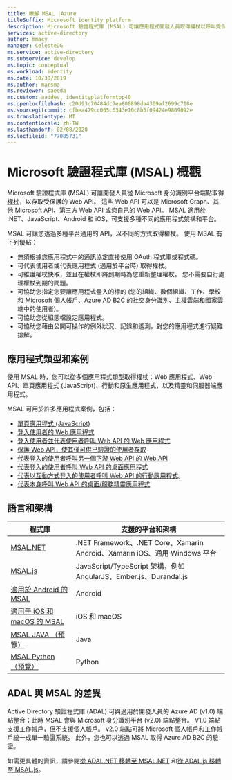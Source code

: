 ```yaml
---
title: 瞭解 MSAL |Azure
titleSuffix: Microsoft identity platform
description: Microsoft 驗證程式庫 (MSAL) 可讓應用程式開發人員取得權杖以呼叫受保護的 Web API。 這些 Web API 可以是 Microsoft Graph、其他 Microsoft API、第三方 Web API 或您自己的 Web API。 MSAL 支援多種應用程式架構和平台。
services: active-directory
author: mmacy
manager: CelesteDG
ms.service: active-directory
ms.subservice: develop
ms.topic: conceptual
ms.workload: identity
ms.date: 10/30/2019
ms.author: marsma
ms.reviewer: saeeda
ms.custom: aaddev, identityplatformtop40
ms.openlocfilehash: c20d93c70484dc7ea800898da4309af2699c718e
ms.sourcegitcommit: cfbea479cc065c6343e10c8b5f09424e9809092e
ms.translationtype: MT
ms.contentlocale: zh-TW
ms.lasthandoff: 02/08/2020
ms.locfileid: "77085731"
---
```

# <a name="overview-of-microsoft-authentication-library-msal"></a>Microsoft 驗證程式庫 (MSAL) 概觀
Microsoft 驗證程式庫 (MSAL) 可讓開發人員從 Microsoft 身分識別平台端點取得[權杖](developer-glossary.md#security-token)，以存取受保護的 Web API。 這些 Web API 可以是 Microsoft Graph、其他 Microsoft API、第三方 Web API 或您自己的 Web API。 MSAL 適用於 .NET、JavaScript、Android 和 iOS，可支援多種不同的應用程式架構和平台。

MSAL 可讓您透過多種平台通用的 API，以不同的方式取得權杖。 使用 MSAL 有下列優點：

* 無須根據您應用程式中的通訊協定直接使用 OAuth 程式庫或程式碼。
* 可代表使用者或代表應用程式 (適用於平台時) 取得權杖。
* 可維護權杖快取，並且在權杖即將到期時為您重新整理權杖。 您不需要自行處理權杖到期的問題。
* 可協助您指定您要讓應用程式登入的標的 (您的組織、數個組織、工作、學校和 Microsoft 個人帳戶、Azure AD B2C 的社交身分識別、主權雲端和國家雲端中的使用者)。
* 可協助您從組態檔設定應用程式。
* 可協助您藉由公開可操作的例外狀況、記錄和遙測，對您的應用程式進行疑難排解。

## <a name="application-types-and-scenarios"></a>應用程式類型和案例
使用 MSAL 時，您可以從多個應用程式類型取得權杖：Web 應用程式、Web API、單頁應用程式 (JavaScript)、行動和原生應用程式，以及精靈和伺服器端應用程式。

MSAL 可用於許多應用程式案例，包括：

* [單頁應用程式 (JavaScript)](scenario-spa-overview.md)
* [登入使用者的 Web 應用程式](scenario-web-app-sign-user-overview.md)
* [登入使用者並代表使用者呼叫 Web API 的 Web 應用程式](scenario-web-app-call-api-overview.md)
* [保護 Web API，使其僅可供已驗證的使用者存取](scenario-protected-web-api-overview.md)
* [代表登入的使用者呼叫另一個下游 Web API 的 Web API](scenario-web-api-call-api-overview.md)
* [代表登入的使用者呼叫 Web API 的桌面應用程式](scenario-desktop-overview.md)
* [代表以互動方式登入的使用者呼叫 Web API 的行動應用程式](scenario-mobile-overview.md)。
* [代表本身呼叫 Web API 的桌面/服務精靈應用程式](scenario-daemon-overview.md)

## <a name="languages-and-frameworks"></a>語言和架構

| 程式庫 | 支援的平台和架構|
| --- | --- |
| [MSAL.NET](https://github.com/AzureAD/microsoft-authentication-library-for-dotnet)| .NET Framework、.NET Core、Xamarin Android、Xamarin iOS、通用 Windows 平台|
| [MSAL.js](https://github.com/AzureAD/microsoft-authentication-library-for-js)| JavaScript/TypeScript 架構，例如 AngularJS、Ember.js、Durandal.js|
| [適用於 Android 的 MSAL](https://github.com/AzureAD/microsoft-authentication-library-for-android)|Android|
| [適用于 iOS 和 macOS 的 MSAL](https://github.com/AzureAD/microsoft-authentication-library-for-objc)|iOS 和 macOS|
| [MSAL JAVA （預覽）](https://github.com/AzureAD/microsoft-authentication-library-for-java)|Java|
| [MSAL Python （預覽）](https://github.com/AzureAD/microsoft-authentication-library-for-python)|Python|

## <a name="differences-between-adal-and-msal"></a>ADAL 與 MSAL 的差異

Active Directory 驗證程式庫 (ADAL) 可與適用於開發人員的 Azure AD (v1.0) 端點整合；此時 MSAL 會與 Microsoft 身分識別平台 (v2.0) 端點整合。 V1.0 端點支援工作帳戶，但不支援個人帳戶。 v2.0 端點可將 Microsoft 個人帳戶和工作帳戶統一成單一驗證系統。 此外，您也可以透過 MSAL 取得 Azure AD B2C 的驗證。

如需更具體的資訊，請參閱[從 ADAL.NET 移轉至 MSAL.NET](msal-net-migration.md) 和[從 ADAL.js 移轉至 MSAL.js](msal-compare-msal-js-and-adal-js.md)。
